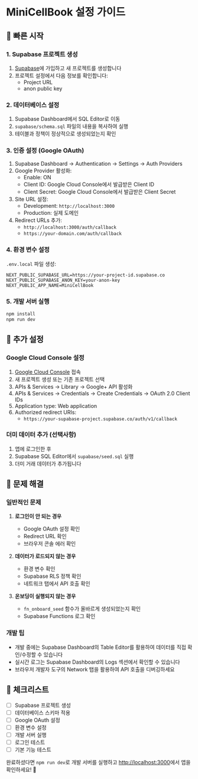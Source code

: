 # MiniCellBook 설정 가이드

## 🚀 빠른 시작

### 1. Supabase 프로젝트 생성

1. [Supabase](https://supabase.com)에 가입하고 새 프로젝트를 생성합니다
2. 프로젝트 설정에서 다음 정보를 확인합니다:
   - Project URL
   - anon public key

### 2. 데이터베이스 설정

1. Supabase Dashboard에서 SQL Editor로 이동
2. `supabase/schema.sql` 파일의 내용을 복사하여 실행
3. 테이블과 정책이 정상적으로 생성되었는지 확인

### 3. 인증 설정 (Google OAuth)

1. Supabase Dashboard → Authentication → Settings → Auth Providers
2. Google Provider 활성화:
   - Enable: ON
   - Client ID: Google Cloud Console에서 발급받은 Client ID
   - Client Secret: Google Cloud Console에서 발급받은 Client Secret
3. Site URL 설정:
   - Development: `http://localhost:3000`
   - Production: 실제 도메인
4. Redirect URLs 추가:
   - `http://localhost:3000/auth/callback`
   - `https://your-domain.com/auth/callback`

### 4. 환경 변수 설정

`.env.local` 파일 생성:

```env
NEXT_PUBLIC_SUPABASE_URL=https://your-project-id.supabase.co
NEXT_PUBLIC_SUPABASE_ANON_KEY=your-anon-key
NEXT_PUBLIC_APP_NAME=MiniCellBook
```

### 5. 개발 서버 실행

```bash
npm install
npm run dev
```

## 🔧 추가 설정

### Google Cloud Console 설정

1. [Google Cloud Console](https://console.cloud.google.com) 접속
2. 새 프로젝트 생성 또는 기존 프로젝트 선택
3. APIs & Services → Library → Google+ API 활성화
4. APIs & Services → Credentials → Create Credentials → OAuth 2.0 Client IDs
5. Application type: Web application
6. Authorized redirect URIs:
   - `https://your-supabase-project.supabase.co/auth/v1/callback`

### 더미 데이터 추가 (선택사항)

1. 앱에 로그인한 후
2. Supabase SQL Editor에서 `supabase/seed.sql` 실행
3. 더미 거래 데이터가 추가됩니다

## 🐛 문제 해결

### 일반적인 문제

1. **로그인이 안 되는 경우**
   - Google OAuth 설정 확인
   - Redirect URL 확인
   - 브라우저 콘솔 에러 확인

2. **데이터가 로드되지 않는 경우**
   - 환경 변수 확인
   - Supabase RLS 정책 확인
   - 네트워크 탭에서 API 호출 확인

3. **온보딩이 실행되지 않는 경우**
   - `fn_onboard_seed` 함수가 올바르게 생성되었는지 확인
   - Supabase Functions 로그 확인

### 개발 팁

- 개발 중에는 Supabase Dashboard의 Table Editor를 활용하여 데이터를 직접 확인/수정할 수 있습니다
- 실시간 로그는 Supabase Dashboard의 Logs 섹션에서 확인할 수 있습니다
- 브라우저 개발자 도구의 Network 탭을 활용하여 API 호출을 디버깅하세요

## 📝 체크리스트

- [ ] Supabase 프로젝트 생성
- [ ] 데이터베이스 스키마 적용
- [ ] Google OAuth 설정
- [ ] 환경 변수 설정
- [ ] 개발 서버 실행
- [ ] 로그인 테스트
- [ ] 기본 기능 테스트

완료하셨다면 `npm run dev`로 개발 서버를 실행하고 [http://localhost:3000](http://localhost:3000)에서 앱을 확인하세요! 🎉